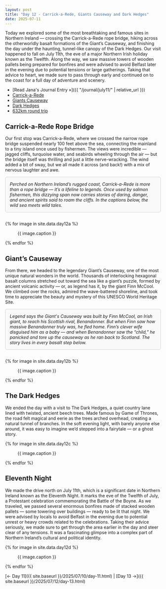 ```yaml
---
layout: post
title: "Day 12 - Carrick-a-Rede, Giants Causeway and Dark Hedges"
date: 2025-07-11
---
```


Today we explored some of the most breathtaking and famous sites in Northern Ireland — crossing the Carrick-a-Rede rope bridge, hiking across the otherworldly basalt formations of the Giant’s Causeway, and finishing the day under the haunting, tunnel-like canopy of the Dark Hedges. Our visit happened to fall on July 11th, the eve of a major Northern Irish holiday known as the Twelfth. Along the way, we saw massive towers of wooden pallets being prepared for bonfires and were advised to avoid Belfast later in the evening due to potential tensions or large gatherings. Taking that advice to heart, we made sure to pass through early and continued on to the coast for a full day of adventure and scenery.

- [Read Jana's Journal Entry »]({{ "/journal/july11/" | relative_url }})
- [Carrick-a-Rede](https://www.nationaltrust.org.uk/visit/northern-ireland/carrick-a-rede)
- [Giants Causeway](https://www.nationaltrust.org.uk/visit/northern-ireland/giants-causeway)
- [Dark Hedges](https://www.theirishroadtrip.com/the-dark-hedges/)
- [632km round trip](https://www.google.com/maps/dir/Weir's+Bar+%26+Restaurant,+Multy,+Mullingar,+Co.+Westmeath,+N91+T9WY/Carrick-a-Rede+-+National+Trust,+Ballintoy,+Antrim,+Ballycastle,+UK/Giants+Causeway,+Bushmills,+UK/The+Dark+Hedges,+Bregagh+Road,+Stranocum,+Ballymoney,+UK/@54.367961,-7.979121,211314m/data=!3m1!1e3!4m26!4m25!1m5!1m1!1s0x485dc269aa52fa1b:0xf847b3467fe9ee47!2m2!1d-7.3907611!2d53.6246435!1m5!1m1!1s0x4861d356309deebf:0xfc877d7a7a17d382!2m2!1d-6.3324969!2d55.2395335!1m5!1m1!1s0x4860292db380b00b:0xb62c8c955cb00404!2m2!1d-6.5291667!2d55.2322222!1m5!1m1!1s0x48603291a0832537:0xafbab1b6ed2c5e61!2m2!1d-6.380822!2d55.1346929!3e0?entry=ttu&g_ep=EgoyMDI1MDcxMy4wIKXMDSoASAFQAw%3D%3D)

## Carrick-a-Rede Rope Bridge
Our first stop was Carrick-a-Rede, where we crossed the narrow rope bridge suspended nearly 100 feet above the sea, connecting the mainland to a tiny island once used by fishermen. The views were incredible — jagged cliffs, turquoise water, and seabirds wheeling through the air — but the bridge itself was thrilling and just a little nerve-wracking. The wind added a bit of sway, but we all made it across (and back!) with a mix of nervous laughter and awe.

<div style="border: 1px solid #ccc; padding: 1em; border-radius: 6px; background: #f9f9f9; margin-bottom: 2em;">
  <em>Perched on Northern Ireland’s rugged coast, Carrick-a-Rede is more than a rope bridge — it’s a lifeline to legends. Once used by salmon fishermen, this dizzying span now carries stories of daring, danger, and ancient spirits said to roam the cliffs. In the captions below, the wild sea meets wild tales.</em>
</div>

{% for image in site.data.day12a %}
<figure>
  <img src="{{ site.baseurl }}{{ image.src }}" alt="">
  <figcaption>{{ image.caption }}</figcaption>
</figure>
{% endfor %}

## Giant’s Causeway
From there, we headed to the legendary Giant’s Causeway, one of the most unique natural wonders in the world. Thousands of interlocking hexagonal basalt columns stretched out toward the sea like a giant’s puzzle, formed by ancient volcanic activity — or, as legend has it, by the giant Finn McCool. We climbed over the rocks, admired the wave-battered shoreline, and took time to appreciate the beauty and mystery of this UNESCO World Heritage Site.

<div style="border: 1px solid #ccc; padding: 1em; border-radius: 6px; background: #f9f9f9; margin-bottom: 2em;">
  <em>Legend says the Giant's Causeway was built by Finn McCool, an Irish giant, to reach his Scottish rival, Benandonner. But when Finn saw how massive Benandonner truly was, he fled home. Finn’s clever wife disguised him as a baby — and when Benandonner saw the “child,” he panicked and tore up the causeway as he ran back to Scotland. The story lives in every basalt step below.</em>
</div>

{% for image in site.data.day12b %}
<figure>
  <img src="{{ site.baseurl }}{{ image.src }}" alt="">
  <figcaption>{{ image.caption }}</figcaption>
</figure>
{% endfor %}

## The Dark Hedges
We ended the day with a visit to The Dark Hedges, a quiet country lane lined with twisted, ancient beech trees. Made famous by Game of Thrones, the road felt magical and eerie as the trees arched overhead, creating a natural tunnel of branches. In the soft evening light, with barely anyone else around, it was easy to imagine we’d stepped into a fairytale — or a ghost story.

{% for image in site.data.day12c %}
<figure>
  <img src="{{ site.baseurl }}{{ image.src }}" alt="">
  <figcaption>{{ image.caption }}</figcaption>
</figure>
{% endfor %}

## Eleventh Night
We made the drive north on July 11th, which is a significant date in Northern Ireland known as the Eleventh Night. It marks the eve of the Twelfth of July, a Protestant celebration commemorating the Battle of the Boyne. As we traveled, we passed several enormous bonfires made of stacked wooden pallets — some towering over buildings — ready to be lit that night. We were advised by locals to avoid Belfast in the evening due to potential unrest or heavy crowds related to the celebrations. Taking their advice seriously, we made sure to get through the area earlier in the day and steer clear of any tensions. It was a fascinating glimpse into a complex part of Northern Ireland’s cultural and political identity.

{% for image in site.data.day12d %}
<figure>
  <img src="{{ site.baseurl }}{{ image.src }}" alt="">
  <figcaption>{{ image.caption }}</figcaption>
</figure>
{% endfor %}

[← Day 11]({{ site.baseurl }}/2025/07/10/day-11.html) | [Day 13 →]({{ site.baseurl }}/2025/07/12/day-13.html)